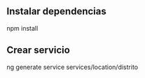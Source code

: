 ## Instalar dependencias
npm install

## Crear servicio
ng generate service services/location/distrito
